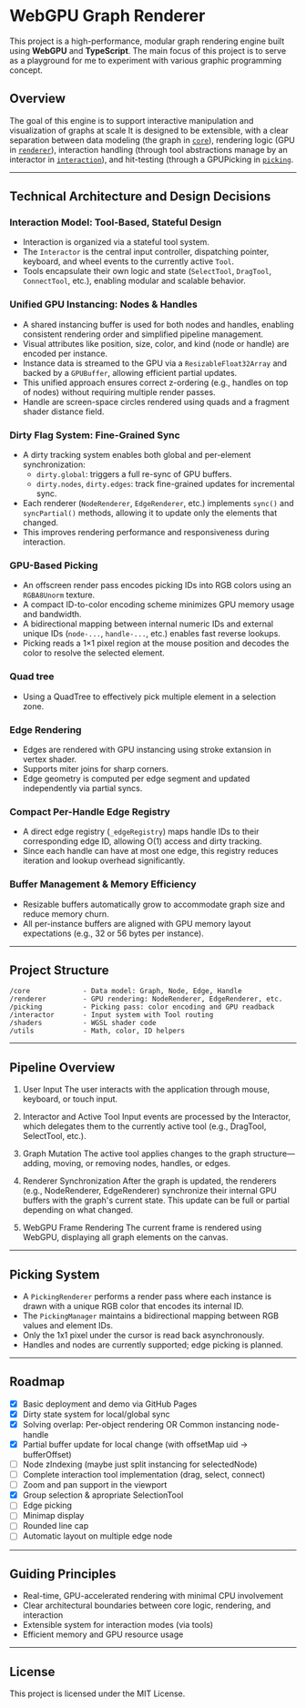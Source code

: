 # WebGPU Graph Renderer

This project is a high-performance, modular graph rendering engine built using **WebGPU** and **TypeScript**. The main focus of this project is to serve as a playground for me to experiment with various graphic programming concept.

## Overview

The goal of this engine is to support interactive manipulation and visualization of graphs at scale
It is designed to be extensible, with a clear separation between data modeling (the graph in [`core`](/src/core/)), rendering logic (GPU in [`renderer`](/src/renderer/)),
interaction handling (through tool abstractions manage by an interactor in [`interaction`](/src/interaction)), and hit-testing (through a GPUPicking in [`picking`](/src/picking).

---

## Technical Architecture and Design Decisions

### Interaction Model: Tool-Based, Stateful Design

- Interaction is organized via a stateful tool system.
- The `Interactor` is the central input controller, dispatching pointer, keyboard, and wheel events to the currently active `Tool`.
- Tools encapsulate their own logic and state (`SelectTool`, `DragTool`, `ConnectTool`, etc.), enabling modular and scalable behavior.

### Unified GPU Instancing: Nodes & Handles

- A shared instancing buffer is used for both nodes and handles, enabling consistent rendering order and simplified pipeline management.
- Visual attributes like position, size, color, and kind (node or handle) are encoded per instance.
- Instance data is streamed to the GPU via a `ResizableFloat32Array` and backed by a `GPUBuffer`, allowing efficient partial updates.
- This unified approach ensures correct z-ordering (e.g., handles on top of nodes) without requiring multiple render passes.
- Handle are screen-space circles rendered using quads and a fragment shader distance field.

### Dirty Flag System: Fine-Grained Sync

- A dirty tracking system enables both global and per-element synchronization:
    - `dirty.global`: triggers a full re-sync of GPU buffers.
    - `dirty.nodes`, `dirty.edges`: track fine-grained updates for incremental sync.
- Each renderer (`NodeRenderer`, `EdgeRenderer`, etc.) implements `sync()` and `syncPartial()` methods, allowing it to update only the elements that changed.
- This improves rendering performance and responsiveness during interaction.

### GPU-Based Picking

- An offscreen render pass encodes picking IDs into RGB colors using an `RGBA8Unorm` texture.
- A compact ID-to-color encoding scheme minimizes GPU memory usage and bandwidth.
- A bidirectional mapping between internal numeric IDs and external unique IDs (`node-...`, `handle-...`, etc.) enables fast reverse lookups.
- Picking reads a 1×1 pixel region at the mouse position and decodes the color to resolve the selected element.

### Quad tree
- Using a QuadTree to effectively pick multiple element in a selection zone.

### Edge Rendering

- Edges are rendered with GPU instancing using stroke extansion in vertex shader.
- Supports miter joins for sharp corners.
- Edge geometry is computed per edge segment and updated independently via partial syncs.

### Compact Per-Handle Edge Registry

- A direct edge registry (`_edgeRegistry`) maps handle IDs to their corresponding edge ID, allowing O(1) access and dirty tracking.
- Since each handle can have at most one edge, this registry reduces iteration and lookup overhead significantly.

### Buffer Management & Memory Efficiency

- Resizable buffers automatically grow to accommodate graph size and reduce memory churn.
- All per-instance buffers are aligned with GPU memory layout expectations (e.g., 32 or 56 bytes per instance).

---

## Project Structure

```
/core             - Data model: Graph, Node, Edge, Handle
/renderer         - GPU rendering: NodeRenderer, EdgeRenderer, etc.
/picking          - Picking pass: color encoding and GPU readback
/interactor       - Input system with Tool routing
/shaders          - WGSL shader code
/utils            - Math, color, ID helpers
```

---

## Pipeline Overview

1. User Input
   The user interacts with the application through mouse, keyboard, or touch input.

2. Interactor and Active Tool
   Input events are processed by the Interactor, which delegates them to the currently active tool (e.g., DragTool, SelectTool, etc.).

3. Graph Mutation
   The active tool applies changes to the graph structure—adding, moving, or removing nodes, handles, or edges.

4. Renderer Synchronization
   After the graph is updated, the renderers (e.g., NodeRenderer, EdgeRenderer) synchronize their internal GPU buffers with the graph's current state. This update can be full or partial depending on what changed.

5. WebGPU Frame Rendering
   The current frame is rendered using WebGPU, displaying all graph elements on the canvas.

---

## Picking System

- A `PickingRenderer` performs a render pass where each instance is drawn with a unique RGB color that encodes its internal ID.
- The `PickingManager` maintains a bidirectional mapping between RGB values and element IDs.
- Only the 1x1 pixel under the cursor is read back asynchronously.
- Handles and nodes are currently supported; edge picking is planned.

---

## Roadmap

- [x] Basic deployment and demo via GitHub Pages
- [x] Dirty state system for local/global sync
- [x] Solving overlap: Per-object rendering OR Common instancing node-handle
- [x] Partial buffer update for local change (with offsetMap uid -> bufferOffset)
- [ ] Node zIndexing (maybe just split instancing for selectedNode)
- [ ] Complete interaction tool implementation (drag, select, connect)
- [ ] Zoom and pan support in the viewport
- [x] Group selection & apropriate SelectionTool
- [ ] Edge picking
- [ ] Minimap display
- [ ] Rounded line cap
- [ ] Automatic layout on multiple edge node

---

## Guiding Principles

- Real-time, GPU-accelerated rendering with minimal CPU involvement
- Clear architectural boundaries between core logic, rendering, and interaction
- Extensible system for interaction modes (via tools)
- Efficient memory and GPU resource usage

---

## License

This project is licensed under the MIT License.
